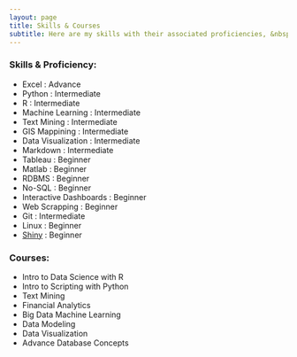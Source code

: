 ```yaml
---
layout: page
title: Skills & Courses
subtitle: Here are my skills with their associated proficiencies, &nbsp;&nbsp;&nbsp;&nbsp;&nbsp;&nbsp; and Data Science courses I've taken 
---
```


### Skills & Proficiency:
* Excel : Advance
* Python : Intermediate
* R : Intermediate
* Machine Learning : Intermediate 
* Text Mining : Intermediate
* GIS Mappining : Intermediate
* Data Visualization : Intermediate
* Markdown : Intermediate
* Tableau : Beginner
* Matlab : Beginner
* RDBMS : Beginner
* No-SQL : Beginner
* Interactive Dashboards : Beginner
* Web Scrapping : Beginner
* Git : Intermediate
* Linux : Beginner
* [Shiny] : Beginner

### Courses:
* Intro to Data Science with R
* Intro to Scripting with Python
* Text Mining
* Financial Analytics
* Big Data Machine Learning 
* Data Modeling
* Data Visualization
* Advance Database Concepts

[Shiny]:https://glatsa.shinyapps.io/shinyapp/?_ga=2.165228223.1661269042.1590959023-1106921792.1590959023
